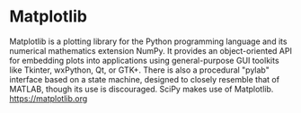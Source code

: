 # Matplotlib
Matplotlib is a plotting library for the Python programming language and its numerical mathematics extension NumPy. It provides an object-oriented API for embedding plots into applications using general-purpose GUI toolkits like Tkinter, wxPython, Qt, or GTK+. There is also a procedural "pylab" interface based on a state machine, designed to closely resemble that of MATLAB, though its use is discouraged. SciPy makes use of Matplotlib.
https://matplotlib.org
